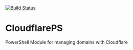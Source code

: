 [![Build Status](https://travis-ci.org/GavinEke/CloudflarePS.svg?branch=master)](https://travis-ci.org/GavinEke/CloudflarePS)

# CloudflarePS
PowerShell Module for managing domains with Cloudflare
